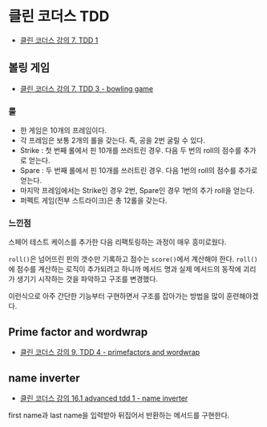 # 클린 코더스 TDD

- [클린 코더스 강의 7. TDD 1](https://youtu.be/wmHV6L0e1sU?list=PLeQ0NTYUDTmMM71Jn1scbEYdLFHz5ZqFA)

## 볼링 게임

- [클린 코더스 강의 7. TDD 3 - bowling game](https://youtu.be/fFwDMzML7hI?list=PLeQ0NTYUDTmMM71Jn1scbEYdLFHz5ZqFA)

### 룰
- 한 게임은 10개의 프레임이다.
- 각 프레임은 보통 2개의 롤을 갖는다. 즉, 공을 2번 굴릴 수 있다.
- Strike : 첫 번째 롤에서 핀 10개를 쓰러트린 경우. 다음 두 번의 roll의 점수를 추가로 얻는다. 
- Spare : 두 번째 롤에서 핀 10개를 쓰러트린 경우. 다음 1번의 roll의 점수를 추가로 얻는다.
- 마지막 프레임에서는 Strike인 경우 2번, Spare인 경우 1번의 추가 roll을 얻는다.
- 퍼펙트 게임(전부 스트라이크)은 총 12롤을 갖는다.

### 느낀점

스페어 테스트 케이스를 추가한 다음 리팩토링하는 과정이 매우 흥미로웠다.

`roll()`은 넘어뜨린 핀의 갯수만 기록하고 점수는 `score()`에서 계산해야 한다. 
`roll()`에 점수를 계산하는 로직이 추가되려고 하니까 
메서드 명과 실제 메서드의 동작에 괴리가 생기기 시작하는 것을 파악하고 구조를 변경했다.

이런식으로 아주 간단한 기능부터 구현하면서 구조를 잡아가는 방법을 많이 훈련해야겠다.


## Prime factor and wordwrap

- [클린 코더스 강의 9. TDD 4 - primefactors and wordwrap](https://youtu.be/X4JtF2BfA0U?list=PLeQ0NTYUDTmMM71Jn1scbEYdLFHz5ZqFA)

## name inverter

- [클린 코더스 강의 16.1 advanced tdd 1 - name inverter](https://youtu.be/czjWpmy3rkM?list=PLeQ0NTYUDTmMM71Jn1scbEYdLFHz5ZqFA)

first name과 last name을 입력받아 뒤집어서 반환하는 메서드를 구현한다.

